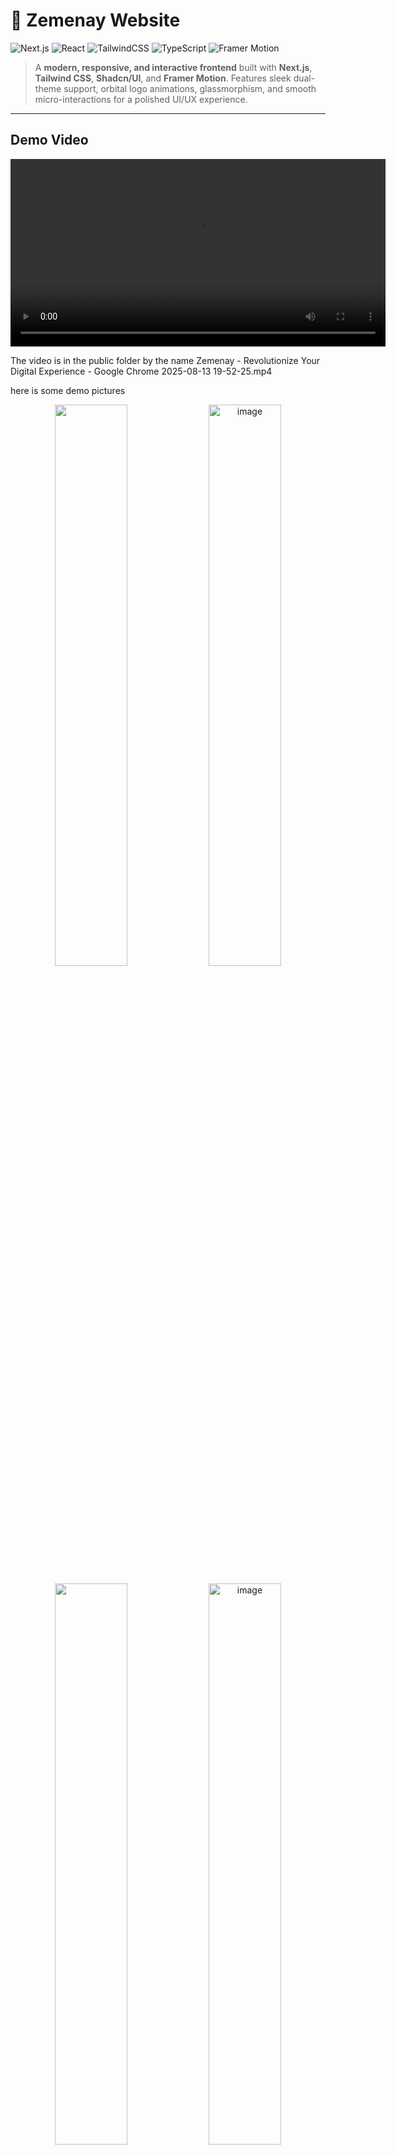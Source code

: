 # 🚀 Zemenay Website

![Next.js](https://img.shields.io/badge/Next.js-15.4.6-black?style=for-the-badge&logo=next.js) ![React](https://img.shields.io/badge/React-18-blue?style=for-the-badge&logo=react) ![TailwindCSS](https://img.shields.io/badge/TailwindCSS-v4-green?style=for-the-badge&logo=tailwind-css) ![TypeScript](https://img.shields.io/badge/TypeScript-v5-blue?style=for-the-badge&logo=typescript) ![Framer Motion](https://img.shields.io/badge/Framer_Motion-v12.23.12-purple?style=for-the-badge)

> A **modern, responsive, and interactive frontend** built with **Next.js**, **Tailwind CSS**, **Shadcn/UI**, and **Framer Motion**. Features sleek dual-theme support, orbital logo animations, glassmorphism, and smooth micro-interactions for a polished UI/UX experience.

---

## Demo Video

<video width="600" controls>
  <source src="public/Zemenay - Revolutionize Your Digital Experience - Google Chrome 2025-08-13 19-52-25.mp4" type="video/mp4">
  Your browser does not support the video tag.
</video>


The video is in the public folder by the name Zemenay - Revolutionize Your Digital Experience - Google Chrome 2025-08-13 19-52-25.mp4

here is some demo pictures 

<p align="center">
  <img src="https://github.com/user-attachments/assets/a41e3934-ad99-49c3-948d-feee5971c052" width="48%" />
  <img width="48%" alt="image" src="https://github.com/user-attachments/assets/2d7b426d-67bd-48d9-9074-7a863eb6118c" />

</p>
<p align="center">
  
  <img src="https://github.com/user-attachments/assets/d6bead1a-2ed1-4962-9b50-74f7a04b1c73" width="48%" />
  <img width="48%"  alt="image" src="https://github.com/user-attachments/assets/ee379c60-c095-4e0d-ae67-cdc5bfea5c6a" />

</p>
<p align="center">
    <img width="48%" alt="image" src="https://github.com/user-attachments/assets/cb005292-2034-4752-ac3f-ccf432f0d950" />
  <img src="https://github.com/user-attachments/assets/9b41db19-c87e-4f1d-8330-353f37ad636c" width="48%" />



 
</p>
<p align="center">
  <img src="https://github.com/user-attachments/assets/6812458b-427b-473e-b78a-d5aa3538c1d7" width="48%" />
   <img src="https://github.com/user-attachments/assets/b13ea839-657b-4c29-9b7f-a6cceaf95e6c" width="48%" />
</p>


---

## ✨ Features

- **Dual Theme System**: Seamless dark/light mode with intelligent color transitions  
- **Glassmorphism Effects**: Modern frosted glass navigation and components  
- **Orbital Logo Animation**: Mesmerizing client logo carousel with physics-based movement  
- **Gradient Mastery**: Sophisticated color gradients that adapt to theme changes  
- **Micro-interactions**: Subtle hover effects and smooth transitions throughout  
- **Staggered Entrances**: Elements animate in sequence for visual hierarchy  
- **Fully Responsive Layouts**: Perfect on mobile, tablet, and desktop  

---

## 🛠 Tech Stack

| **Frontend** | Next.js 15, React 18, TypeScript 5.0 |
| ------------ | ----------------------------------- |
| **Styling**  | Tailwind CSS v4, CSS Variables, Glassmorphism |
| **Components** | Shadcn/UI, Radix UI, Lucide Icons |
| **Animation** | Framer Motion, CSS Transforms & Keyframes, Smooth Transitions |
| **Development Tools** | ESLint, Prettier, Git, VS Code |

---

## ⚡ Installation

Clone the repository:

```bash
git clone https://github.com/yourusername/zemenay-frontend.git
cd zemenay-frontend
Install dependencies:

bash
Copy
Edit
npm install
# or
yarn install
Run the development server:

bash
Copy
Edit
npm run dev
# or
yarn dev
```
Open http://localhost:3000 to view your project in the browser.

🎨 Framer Motion Animations
Framer Motion powers smooth, interactive animations across the site:

tsx
Copy
Edit
import { motion } from "framer-motion";

<motion.div
  initial={{ opacity: 0, y: 20 }}
  animate={{ opacity: 1, y: 0 }}
  transition={{ duration: 0.5, ease: "easeOut" }}
>
  Welcome to Zemenay!
</motion.div>
Orbital Client Logos with physics-based circular motion

Glassmorphism Navigation with backdrop blur

Hover micro-interactions and staggered entrances for a professional feel

📁 Project Structure
csharp
Copy
Edit
frontend/
├─ components/       # Reusable UI components
├─ pages/            # Next.js pages
├─ public/           # Static assets & media
├─ styles/           # Tailwind & global styles
├─ hooks/            # Custom React hooks
├─ utils/            # Helper functions
├─ animations/       # Framer Motion variants
└─ package.json
💡 Contribution
Contributions are welcome! Follow these steps:

Fork the repository

Create a feature branch (git checkout -b feature/YourFeature)

Commit your changes (git commit -m 'Add some feature')

Push to the branch (git push origin feature/YourFeature)

Open a Pull Request

📄 License
This project is MIT Licensed.
